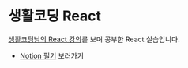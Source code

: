 # 생활코딩 React
[생활코딩님의 React 강의](https://www.youtube.com/playlist?list=PLuHgQVnccGMCRv6f8H9K5Xwsdyg4sFSdi)를 보며 공부한 React 실습입니다.

* [Notion 필기](https://www.notion.so/yabby/React-53a10be33c784663b8158330482887fc) 보러가기 